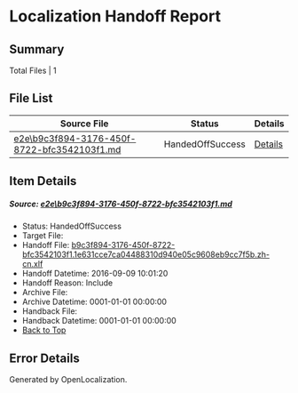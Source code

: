 # <a name='report-top'></a> Localization Handoff Report

## Summary
 Total Files | 1

## File List
 Source File | Status | Details 
 ----------- | ------ | ------- 
 [e2e\b9c3f894-3176-450f-8722-bfc3542103f1.md](https://github.com/OpenLocalizationTestOrg/ol-test0/blob/ad2a512109d5bd82735f57bd8706c3a6525ce8d7/e2e/b9c3f894-3176-450f-8722-bfc3542103f1.md) | HandedOffSuccess | [Details](#31e5f69f15eca161231e2e778daf452fce7d8c964)

## Item Details
##### <a name='31e5f69f15eca161231e2e778daf452fce7d8c964'></a> Source: [e2e\b9c3f894-3176-450f-8722-bfc3542103f1.md](https://github.com/OpenLocalizationTestOrg/ol-test0/blob/ad2a512109d5bd82735f57bd8706c3a6525ce8d7/e2e/b9c3f894-3176-450f-8722-bfc3542103f1.md)
* Status: HandedOffSuccess
* Target File: 
* Handoff File: [b9c3f894-3176-450f-8722-bfc3542103f1.1e631cce7ca04488310d940e05c9608eb9cc7f5b.zh-cn.xlf](https://github.com/OpenLocalizationTestOrg/ol-test0-handoff/blob/0f3e95c9c49883cf86daf0dba34cb8cda85f48d9/ol-handoff/OpenLocalizationTestOrg/ol-test0-zhcn/yuwzho/ht/b9c3f894-3176-450f-8722-bfc3542103f1.1e631cce7ca04488310d940e05c9608eb9cc7f5b.zh-cn.xlf)
* Handoff Datetime: 2016-09-09 10:01:20
* Handoff Reason: Include
* Archive File: 
* Archive Datetime: 0001-01-01 00:00:00
* Handback File: 
* Handback Datetime: 0001-01-01 00:00:00
* [Back to Top](#report-top)


## Error Details

Generated by OpenLocalization.
